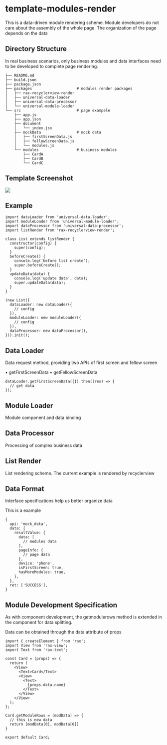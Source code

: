 # template-modules-render

This is a data-driven module rendering scheme. Module developers do not care about the assembly of the whole page. The organization of the page depends on the data

## Directory Structure

In real business scenarios, only business modules and data interfaces need to be developed to complete page rendering.

```
├── README.md 
├── build.json
├── package.json
├── packages                    # modules render packages
│   ├── rax-recyclerview-render
│   ├── universal-data-loader
│   ├── universal-data-processor
│   └── universal-module-loader
└── src                         # page exampele
    ├── app.js                  
    ├── app.json                
    ├── document                
    │   └── index.jsx    
    ├── mockData                # mock data
    │   ├── firstScreenData.js
    │   ├── fellowScreenData.js
    │   └── modules.js
    └── modules                 # business modules
        ├── CardA
        ├── CardB
        └── CardC   
```

## Template Screenshot

![](https://gw.alicdn.com/tfs/TB1xq7MvQL0gK0jSZFxXXXWHVXa-652-1146.png)

## Example

```
import dataLoader from 'universal-data-loader';
import moduleLoader from 'universal-module-loader';
import dataProcessor from 'universal-data-processor';
import listRender from 'rax-recyclerview-render';

class List extends listRender {
  constructor(config) {
    super(config);
  }
  beforeCreate() {
    console.log('before list create');
    super.beforeCreate();
  }
  updateData(data) {
    console.log('update data', data);
    super.updateData(data);
  }
}

(new List({
  dataLoader: new dataLoader({
    // config
  }),
  moduleLoader: new moduleLoader({
    // config
  }),
  dataProcessor: new dataProcessor(),
})).init();
```

## Data Loader

Data request method, providing two APIs of first screen and fellow screen

• getFirstScreenData
• getFellowScreenData

```
dataLoader.getFirstScreenData({}).then((res) => {
  // get data
});
```

## Module Loader

Module component and data binding

## Data Processor

Processing of complex business data

## List Render

List rendering scheme. The current example is rendered by recyclerview

## Data Format

Interface specifications help us better organize data

This is a example

```
{
  api: 'mock_data',
  data: {
    resultValue: {
      data: [
        // modules data
      ],
      pageInfo: {
        // page data
      },
      device: 'phone',
      isFirstScreen: true,
      hasMoreModules: true,
    },
  },
  ret: ['SUCCESS'],
}
```

## Module Development Specification

As with component development, the getmodulerows method is extended in the component for data splitting.

Data can be obtained through the data attribute of props

```
import { createElement } from 'rax';
import View from 'rax-view';
import Text from 'rax-text';

const Card = (props) => {
  return (
    <View>
      <Text>Card</Text>
      <View>
        <Text>
          {props.data.name}
        </Text>
      </View>
    </View>
  );
};

Card.getModuleRows = (modData) => {
  // this is new data
  return [modData[0], modData[0]]
}

export default Card;
```
